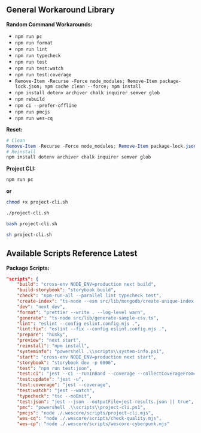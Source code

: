## General Workaround Library

**Random Command Workarounds:**

- `npm run pc`
- `npm run format`
- `npm run lint`
- `npm run typecheck`
- `npm run test`
- `npm run test:watch`
- `npm run test:coverage`
- `Remove-Item -Recurse -Force node_modules; Remove-Item package-lock.json; npm cache clean --force; npm install`
- `npm install dotenv archiver chalk inquirer semver glob`
- `npm rebuild`
- `npm ci --prefer-offline`
- `npm run pmcjs`
- `npm run wes-cq`

**Reset:**

```powershell
# Clean
Remove-Item -Recurse -Force node_modules; Remove-Item package-lock.json; npm cache clean --force
# Reinstall
npm install dotenv archiver chalk inquirer semver glob
```

**Project CLI:**

```bash
npm run pc
```

**or**

```bash
chmod +x project-cli.sh

./project-cli.sh

bash project-cli.sh

sh project-cli.sh
```

## Available Scripts Reference Latest

**Package Scripts:**

```json
"scripts": {
    "build": "cross-env NODE_ENV=production next build",
    "build-storybook": "storybook build",
    "check": "npm-run-all --parallel lint typecheck test",
    "create-index": "ts-node --esm src/lib/mongodb/create-unique-index.ts",
    "dev": "next dev",
    "format": "prettier --write . --log-level warn",
    "generate": "ts-node src/lib/generate-sample-csv.ts",
    "lint": "eslint --config eslint.config.mjs .",
    "lint:fix": "eslint --fix --config eslint.config.mjs .",
    "prepare": "husky",
    "preview": "next start",
    "reinstall": "npm install",
    "systeminfo": "powershell .\\scripts\\system-info.ps1",
    "start": "cross-env NODE_ENV=production next start",
    "storybook": "storybook dev -p 6006",
    "test": "npm run test:json",
    "test:ci": "jest --ci --runInBand --coverage --collectCoverageFrom=\"**/*.{ts,tsx}\"",
    "test:update": "jest -u",
    "test:coverage": "jest --coverage",
    "test:watch": "jest --watch",
    "typecheck": "tsc --noEmit",
    "test:json": "jest --json --outputFile=jest-results.json || true",
    "pmc": "powershell .\\scripts\\project-cli.ps1",
    "pmcjs": "node ./.wescore/scripts/project-cli.mjs",
    "wes-cq": "node ./.wescore/scripts/check-quality.mjs",
    "wes-cp": "node ./.wescore/scripts/wescore-cyberpunk.mjs"
```
